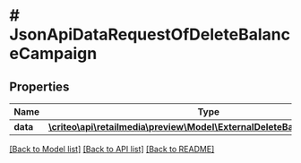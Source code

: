# # JsonApiDataRequestOfDeleteBalanceCampaign

## Properties

Name | Type | Description | Notes
------------ | ------------- | ------------- | -------------
**data** | [**\criteo\api\retailmedia\preview\Model\ExternalDeleteBalanceCampaign[]**](ExternalDeleteBalanceCampaign.md) |  | [optional]

[[Back to Model list]](../../README.md#models) [[Back to API list]](../../README.md#endpoints) [[Back to README]](../../README.md)

